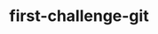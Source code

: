 # first-challenge-git
<!-- Latar Belakang
Nama : Mustaqin Ishak
Pendidikan Terakhir: lulusan teknik informatika universitas hasanuddin
pekerjaan terkahir: IT support di PT. Kontak Perkasa Futures

Motivasi
motivasi saya ikut bootcamp agar saya bisa membangun website sendiri dan tau cara solving problem sencara mandiri

Ekspetasi
ekspetasi saya setelah lulus adalah bisa membangun website sendiri dan bisa mandiri pada saat bekerja di perusahaan startup nanti  -->
